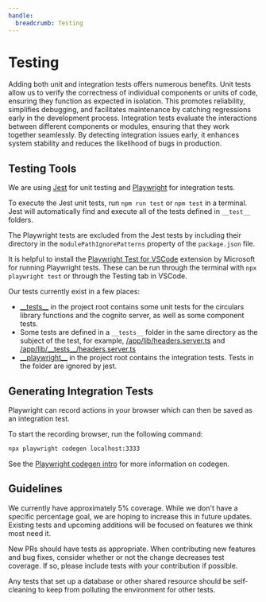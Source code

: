 ```yaml
---
handle:
  breadcrumb: Testing
---
```


# Testing

Adding both unit and integration tests offers numerous benefits. Unit tests allow us to verify the correctness of individual components or units of code, ensuring they function as expected in isolation. This promotes reliability, simplifies debugging, and facilitates maintenance by catching regressions early in the development process. Integration tests evaluate the interactions between different components or modules, ensuring that they work together seamlessly. By detecting integration issues early, it enhances system stability and reduces the likelihood of bugs in production.

## Testing Tools

We are using [Jest](https://jestjs.io/) for unit testing and [Playwright](https://playwright.dev/) for integration tests.

To execute the Jest unit tests, run `npm run test` or `npm test` in a terminal. Jest will automatically find and execute all of the tests defined in `__test__` folders.

The Playwright tests are excluded from the Jest tests by including their directory in the `modulePathIgnorePatterns` property of the `package.json` file.

It is helpful to install the [Playwright Test for VSCode](https://marketplace.visualstudio.com/items?itemName=ms-playwright.playwright) extension by Microsoft for running Playwright tests. These can be run through the terminal with `npx playwright test` or through the Testing tab in VSCode.

Our tests currently exist in a few places:

- [\_\_tests\_\_](https://github.com/nasa-gcn/gcn.nasa.gov/tree/main/__tests__) in the project root contains some unit tests for the circulars library functions and the cognito server, as well as some component tests.
- Some tests are defined in a `__tests__` folder in the same directory as the subject of the test, for example, [/app/lib/headers.server.ts](https://github.com/nasa-gcn/gcn.nasa.gov/blob/main/app/lib/headers.server.ts) and [/app/lib/\_\_tests\_\_/headers.server.ts](https://github.com/nasa-gcn/gcn.nasa.gov/blob/main/app/lib/__tests__/headers.server.ts)
- [\_\_playwright\_\_](https://github.com/nasa-gcn/gcn.nasa.gov/tree/main/__playwright__) in the project root contains the integration tests. Tests in the folder are ignored by jest.

## Generating Integration Tests

Playwright can record actions in your browser which can then be saved as an integration test.

To start the recording browser, run the following command:

```sh
npx playwright codegen localhost:3333
```

See the [Playwright codegen intro](https://playwright.dev/docs/codegen-intro) for more information on codegen.

## Guidelines

We currently have approximately 5% coverage. While we don't have a specific percentage goal, we are hoping to increase this in future updates. Existing tests and upcoming additions will be focused on features we think most need it.

New PRs should have tests as appropriate. When contributing new features and bug fixes, consider whether or not the change decreases test coverage. If so, please include tests with your contribution if possible.

Any tests that set up a database or other shared resource should be self-cleaning to keep from polluting the environment for other tests.
